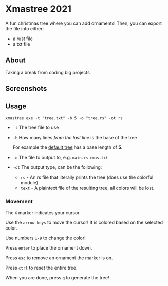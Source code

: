 # Xmastree 2021
A fun christmas tree where you can add ornaments! Then, you can export the file into either:
- a rust file
- a txt file

## About
Taking a break from coding big projects

## Screenshots

## Usage
```
xmastree.exe -t "tree.txt" -b 5 -o "tree.rs" -ot rs
```

* `-t` The tree file to use
* `-b` How many lines *from the last line* is the base of the tree
    
    For example the [default tree](./src/tree.txt) has a base length of **5**.

* `-o` The file to output to, e.g. `main.rs` `xmas.txt`
* `-ot` The output type, can be the following:
    * `rs` - An rs file that literally prints the tree (does use the colorful module)
    * `text` - A plaintext file of the resulting tree, all colors will be lost.

### Movement
The `X` marker indicates your cursor. 

Use the `arrow keys` to move the cursor! It is colored based on the selected color.

Use numbers `1-9` to change the color!

Press `enter` to place the ornament down.

Press `esc` to remove an ornament the marker is on.

Press `ctrl` to reset the entire tree.

When you are done, press `q` to generate the tree!
